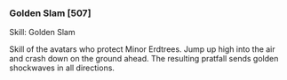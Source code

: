 ### Golden Slam [507]

Skill: Golden Slam

Skill of the avatars who protect Minor Erdtrees. Jump up high into the air and crash down on the ground ahead. The resulting pratfall sends golden shockwaves in all directions.